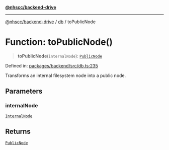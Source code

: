 [**@nhscc/backend-drive**](../../README.md)

***

[@nhscc/backend-drive](../../README.md) / [db](../README.md) / toPublicNode

# Function: toPublicNode()

> **toPublicNode**(`internalNode`): [`PublicNode`](../type-aliases/PublicNode.md)

Defined in: [packages/backend/src/db.ts:235](https://github.com/nhscc/drive.api.hscc.bdpa.org/blob/778d79f3487f712a80fb10da82bed3843d3db5fd/packages/backend/src/db.ts#L235)

Transforms an internal filesystem node into a public node.

## Parameters

### internalNode

[`InternalNode`](../type-aliases/InternalNode.md)

## Returns

[`PublicNode`](../type-aliases/PublicNode.md)
